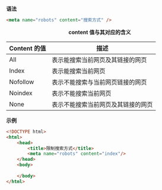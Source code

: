 **语法**

```html
<meta name="robots" content="搜索方式" />
```

<center><b>content 值与其对应的含义</b></center>

| Content 的值 | 描述                               |
| ------------ | ---------------------------------- |
| All          | 表示能搜索当前网页及其链接的网页   |
| Index        | 表示能搜索当前网页                 |
| Nofollow     | 表示不能搜索与当前网页链接的网页   |
| Noindex      | 表示不能搜索当前网页               |
| None         | 表示不能搜索当前网页及其链接的网页 |

**示例**

```html
<!DOCTYPE html>
<html>
    <head>
        <title>限制搜索方式</title>
        <meta name="robots" content="index"/>
    </head>
    <body>
        
    </body>
</html>
```

